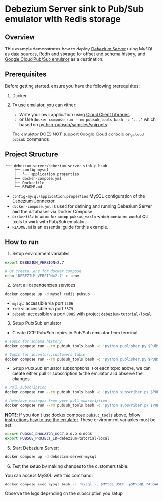 # Debezium Server sink to Pub/Sub emulator with Redis storage

## Overview

This example demonstrates how to deploy [Debezium Server](https://debezium.io/documentation/reference/stable/operations/debezium-server.html) using MySQL as data sources, Redis and storage for offset and schema history, and [Google Cloud Pub/Sub emulator](https://cloud.google.com/pubsub/docs) as a destination.


## Prerequisites

Before getting started, ensure you have the following prerequisites:

1. Docker
2. To use emulator, you can either:
    - Write your own application using [Cloud Client Libraries](https://cloud.google.com/pubsub/libraries#gcloud-libraries)
    - or Use `docker compose run --rm pubsub_tools bash -c '...'` which based on [python-pubsub/samples/snippets](https://github.com/googleapis/python-pubsub/tree/main/samples/snippets)

    The emulator DOES NOT support Google Cloud console or `gcloud pubsub` commands. 

## Project Structure
```
└── debezium-server/debezium-server-sink-pubsub
    ├── config-mysql
    │   └── application.properties
    ├── docker-compose.yml
    ├── Dockerfile
    └── README.md
```

- `config-mysql/application.properties` MySQL configuration of the Debezium Connector.
- `docker-compose.yml` is used for defining and running Debezium Server and the databases via Docker Compose.
- `Dockerfile` is used for setup `pubsub_tools` which contains useful CLI tools to work with Pub/Sub emulator.
- `README.md` is an essential guide for this example.

## How to run
1. Setup environment variables
```bash
export DEBEZIUM_VERSION=2.7

# Or create .env for docker compose
echo 'DEBEZIUM_VERSION=2.7' > .env
```

2. Start all dependencies services
```bash
docker compose up -d mysql redis pubsub
```

- `mysql`: accessible via port `3306`
- `redis`: accessible via port `6379`
- `pubsub`: accessible via port `8085` with project `debezium-tutorial-local`

3. Setup Pub/Sub emulator
- Create GCP Pub/Sub topics in Pub/Sub emulator from terminal

```bash
# Topic for schema history
docker compose run --rm pubsub_tools bash -c 'python publisher.py $PUBSUB_PROJECT_ID create tutorial'

# Topic for inventory.customers table
docker compose run --rm pubsub_tools bash -c 'python publisher.py $PUBSUB_PROJECT_ID create tutorial.inventory.customers'
```

- Setup Pub/Sub emulator subscriptions. For each topic above, we can create either pull or subscription to the emulator and observe the changes

```bash
# Pull subscription
docker compose run --rm pubsub_tools bash -c 'python subscriber.py $PUBSUB_PROJECT_ID create tutorial.inventory.customers customers-pull-sub'

# Retrieve messages from your pull subscription
docker compose run --rm pubsub_tools bash -c 'python subscriber.py $PUBSUB_PROJECT_ID receive customers-pull-sub'
```

**NOTE**: If you don't use docker compose `pubsub_tools` above, [follow instructions how to use the emulator](https://cloud.google.com/pubsub/docs/emulator#using_the_emulator). These environment variables must be set:
```bash
export PUBSUB_EMULATOR_HOST=0.0.0.0:8085
export PUBSUB_PROJECT_ID=debezium-tutorial-local
```


5. Start Debezium Server:
```bash
docker compose up -d debezium-server-mysql
```

6. Test the setup by making changes to the customers table.

You can access MySQL with this command:
```bash
docker compose exec mysql bash -c 'mysql -u $MYSQL_USER -p$MYSQL_PASSWORD'
```

Observe the logs depending on the subscription you setup
